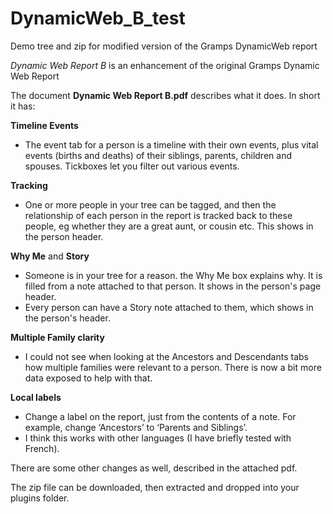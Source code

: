 # DynamicWeb_B_test
Demo tree and zip for modified version of the Gramps DynamicWeb report

_Dynamic Web Report B_ is an enhancement of the original Gramps Dynamic Web Report

The document __Dynamic Web Report B.pdf__ describes what it does. In short it has:

**Timeline Events**
* The event tab for a person is a timeline with their own events, plus vital events (births and deaths) of their siblings, parents, children and spouses. Tickboxes let you filter out various events.

**Tracking**
* One or more people in your tree can be tagged, and then the relationship of each person in the report is tracked back to these people, eg whether they are a great aunt, or cousin etc. This shows in the person header.

**Why Me** and **Story**
* Someone is in your tree for a reason. the Why Me box explains why. It is filled from a note attached to that person. It shows in the person's page header.
* Every person can have a Story note attached to them, which shows in the person's header.

**Multiple Family clarity**
* I could not see when looking at the Ancestors and Descendants tabs how multiple families were relevant to a person. There is now a bit more data exposed to help with that.

**Local labels**
* Change a label on the report, just from the contents of a note. For example, change ‘Ancestors’ to ‘Parents and Siblings’. 
* I think this works with other languages (I have briefly tested with French).

There are some other changes as well, described in the attached pdf.

The zip file can be downloaded, then extracted and dropped into your plugins folder.
